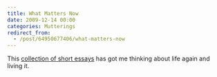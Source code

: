```yaml
---
title: What Matters Now
date: 2009-12-14 00:00
categories: Mutterings
redirect_from:
  - /post/64950677406/what-matters-now
---
```

This [collection of short essays](http://sethgodin.typepad.com/seths_blog/2009/12/what-matters-now-get-the-free-ebook.html) has got me thinking about life again and living it.
